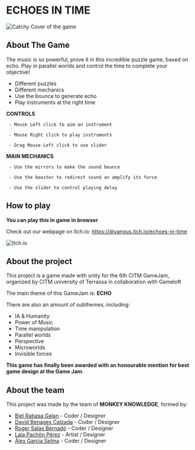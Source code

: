 # ECHOES IN TIME

![Catchy Cover of the game](https://cdn.discordapp.com/attachments/1051581530817957958/1121152391778148453/portada.png)

## About The Game
The music is so powerful, prove it in this incredible puzzle game, based on echo.
Play in parallel worlds and control the time to complete your objective!

 - Different puzzles
 - Different mechanics
 - Use the bounce to generate echo
 - Play instruments at the right time
   
**CONTROLS**
```
 - Mouse Left click to aim an instrument

 - Mouse Right click to play instruments

 - Drag Mouse Left click to use slider
```

**MAIN MECHANICS**
```
 - Use the mirrors to make the sound bounce

 - Use the booster to redirect sound an amplify its force

 - Use the slider to control playing delay
```

## How to play

**You can play this in game in browser**

Check out our webpage on Itch.io: https://divangus.itch.io/echoes-in-time

![Itch.io](https://i.pcmag.com/imagery/reviews/044PXMK6FlED1dNwOXkecXV-4.fit_scale.size_760x427.v1597354669.jpg)

## About the project
This project is a game made with unity for the 6th CITM GameJam, organized by CITM university of Terrassa in collaboration with Gameloft

The main theme of this GameJam is: **ECHO**

There are also an amount of subthemes, including:
 - IA & Humanity
 - Power of Music
 - Time manipulation
 - Parallel worlds
 - Perspective
 - Microworlds
 - Invisible forces

**This game has finally been awarded with an honourable mention for best game design at the Game Jam.**

## About the team
This project was made by the team of **MONKEY KNOWLEDGE**, formed by:
  - [Biel Rabasa Galan](https://github.com/bielrabasa) - Coder / Designer
  - [David Benages Calzada](https://github.com/Divangus) - Coder / Designer
  - [Roger Salas Bernadó](https://github.com/Draquian) - Coder / Designer
  - [Laia Pachón Pérez](https://github.com/laiapachon) - Artist / Designer
  - [Àlex Garcia Selma](https://github.com/MaralGS) - Coder / Designer
